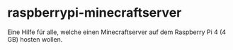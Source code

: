 # raspberrypi-minecraftserver
Eine Hilfe für alle, welche einen Minecraftserver auf dem Raspberry Pi 4 (4 GB) hosten wollen.
